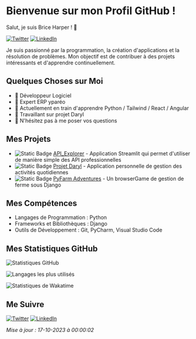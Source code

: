 
# Bienvenue sur mon Profil GitHub !

Salut, je suis Brice Harper ! 👋

[![Twitter](https://img.shields.io/twitter/follow/mdubois1002?label=Twitter&style=social)](https://twitter.com/mdubois1002)
[![LinkedIn](https://img.shields.io/badge/LinkedIn-Connect-blue)](https://www.linkedin.com/in/%F0%9D%99%88%F0%9D%99%9E%F0%9D%99%98%F0%9D%99%9D%F0%9D%99%96%C3%AB%F0%9D%99%A1-%F0%9D%98%BF%F0%9D%99%90%F0%9D%98%BD%F0%9D%99%8A%F0%9D%99%84%F0%9D%99%8E-b230b4162/)

Je suis passionné par la programmation, la création d'applications et la résolution de problèmes. Mon objectif est de contribuer à des projets intéressants et d'apprendre continuellement.

## Quelques Choses sur Moi

- 💼 Développeur Logiciel
- 💼 Expert ERP yparéo
- 🌱 Actuellement en train d'apprendre Python / Tailwind / React / Angular
- 🔭 Travaillant sur projet Daryl
- 💬 N'hésitez pas à me poser vos questions

## Mes Projets

- ![Static Badge](https://img.shields.io/badge/Statut-En_Cours-orange) [API_Explorer](https://github.com/Brice-Harper) - Application Streamlit qui permet d'utiliser de manière simple des API professionnelles
- ![Static Badge](https://img.shields.io/badge/Statut-En_Cours-orange) [Projet Daryl](https://github.com/Brice-Harper) - Application personnelle de gestion des activités quotidiennes
- ![Static Badge](https://img.shields.io/badge/Statut-En_Cours-orange) [PyFarm Adventures](https://github.com/Brice-Harper) - Un browserGame de gestion de ferme sous Django

## Mes Compétences

- Langages de Programmation : Python
- Frameworks et Bibliothèques : Django
- Outils de Développement : Git, PyCharm, Visual Studio Code

## Mes Statistiques GitHub

![Statistiques GitHub](https://github-readme-stats.vercel.app/api?username=Brice-Harper&show_icons=true&count_private=true&theme=tokyonight)

![Langages les plus utilisés](https://github-readme-stats.vercel.app/api/top-langs/?username=Brice-Harper&layout=compact&theme=tokyonight)

![Statistiques de Wakatime](https://github-readme-stats.vercel.app/api/wakatime?username=Brice_Harper&layout=compact&theme=tokyonight)

## Me Suivre

[![Twitter](https://img.shields.io/twitter/follow/mdubois1002?label=Twitter&style=social)](https://twitter.com/mdubois1002)
[![LinkedIn](https://img.shields.io/badge/LinkedIn-Connect-blue)](https://www.linkedin.com/in/%F0%9D%99%88%F0%9D%99%9E%F0%9D%99%98%F0%9D%99%9D%F0%9D%99%96%C3%AB%F0%9D%99%A1-%F0%9D%98%BF%F0%9D%99%90%F0%9D%98%BD%F0%9D%99%8A%F0%9D%99%84%F0%9D%99%8E-b230b4162/)

_Mise à jour : 17-10-2023 à 00:00:02_
